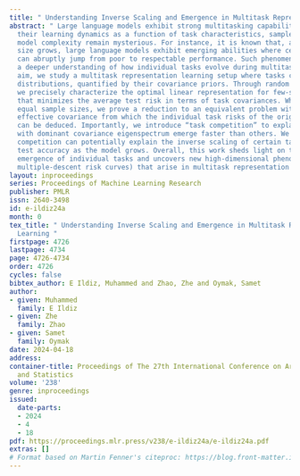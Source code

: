```yaml
---
title: " Understanding Inverse Scaling and Emergence in Multitask Representation Learning "
abstract: " Large language models exhibit strong multitasking capabilities, however,
  their learning dynamics as a function of task characteristics, sample size, and
  model complexity remain mysterious. For instance, it is known that, as the model
  size grows, large language models exhibit emerging abilities where certain tasks
  can abruptly jump from poor to respectable performance. Such phenomena motivate
  a deeper understanding of how individual tasks evolve during multitasking. To this
  aim, we study a multitask representation learning setup where tasks can have distinct
  distributions, quantified by their covariance priors. Through random matrix theory,
  we precisely characterize the optimal linear representation for few-shot learning
  that minimizes the average test risk in terms of task covariances. When tasks have
  equal sample sizes, we prove a reduction to an equivalent problem with a single
  effective covariance from which the individual task risks of the original problem
  can be deduced. Importantly, we introduce “task competition” to explain how tasks
  with dominant covariance eigenspectrum emerge faster than others. We show that task
  competition can potentially explain the inverse scaling of certain tasks i.e. reduced
  test accuracy as the model grows. Overall, this work sheds light on the risk and
  emergence of individual tasks and uncovers new high-dimensional phenomena (including
  multiple-descent risk curves) that arise in multitask representation learning. "
layout: inproceedings
series: Proceedings of Machine Learning Research
publisher: PMLR
issn: 2640-3498
id: e-ildiz24a
month: 0
tex_title: " Understanding Inverse Scaling and Emergence in Multitask Representation
  Learning "
firstpage: 4726
lastpage: 4734
page: 4726-4734
order: 4726
cycles: false
bibtex_author: E Ildiz, Muhammed and Zhao, Zhe and Oymak, Samet
author:
- given: Muhammed
  family: E Ildiz
- given: Zhe
  family: Zhao
- given: Samet
  family: Oymak
date: 2024-04-18
address:
container-title: Proceedings of The 27th International Conference on Artificial Intelligence
  and Statistics
volume: '238'
genre: inproceedings
issued:
  date-parts:
  - 2024
  - 4
  - 18
pdf: https://proceedings.mlr.press/v238/e-ildiz24a/e-ildiz24a.pdf
extras: []
# Format based on Martin Fenner's citeproc: https://blog.front-matter.io/posts/citeproc-yaml-for-bibliographies/
---
```

